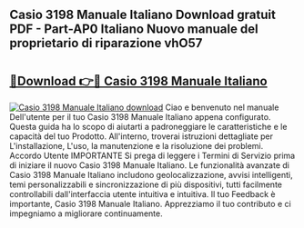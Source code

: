 ## Casio 3198 Manuale Italiano Download gratuit PDF - Part-AP0 Italiano Nuovo manuale del proprietario di riparazione vhO57

# <h2><a href="http://dfb0k40.blite.top/?on=Casio+3198+Manuale+Italiano">🔗Download 👉🔴 Casio 3198 Manuale Italiano</a></h2>

[![Casio 3198 Manuale Italiano download](https://i.imgur.com/lujVjoI.png)](http://dfb0k40.blite.top/?on=Casio+3198+Manuale+Italiano)
Ciao e benvenuto nel manuale Dell'utente per il tuo Casio 3198 Manuale Italiano appena configurato. Questa guida ha lo scopo di aiutarti a padroneggiare le caratteristiche e le capacità del tuo Prodotto. All'interno, troverai istruzioni dettagliate per L'installazione, L'uso, la manutenzione e la risoluzione dei problemi. Accordo Utente IMPORTANTE Si prega di leggere i Termini di Servizio prima di iniziare il nuovo Casio 3198 Manuale Italiano. Le funzionalità avanzate di Casio 3198 Manuale Italiano includono geolocalizzazione, avvisi intelligenti, temi personalizzabili e sincronizzazione di più dispositivi, tutti facilmente controllabili dall'interfaccia utente intuitiva e intuitiva. Il tuo Feedback è importante, Casio 3198 Manuale Italiano. Apprezziamo il tuo contributo e ci impegniamo a migliorare continuamente.
